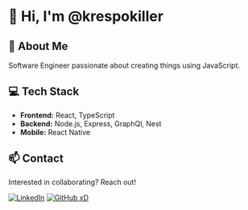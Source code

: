 # 👋 Hi, I'm @krespokiller

## 🚀 About Me
Software Engineer passionate about creating things using JavaScript.

## 💻 Tech Stack
- **Frontend:** React, TypeScript
- **Backend:** Node.js, Express, GraphQl, Nest
- **Mobile:** React Native

## 📫 Contact
Interested in collaborating? Reach out!

[![LinkedIn](https://img.shields.io/badge/LinkedIn-0077B5?style=for-the-badge&logo=linkedin)](https://www.linkedin.com/in/david-vargas-krespokiller)
[![GitHub xD](https://img.shields.io/badge/GitHub-100000?style=for-the-badge&logo=github)](https://github.com/krespokiller)
